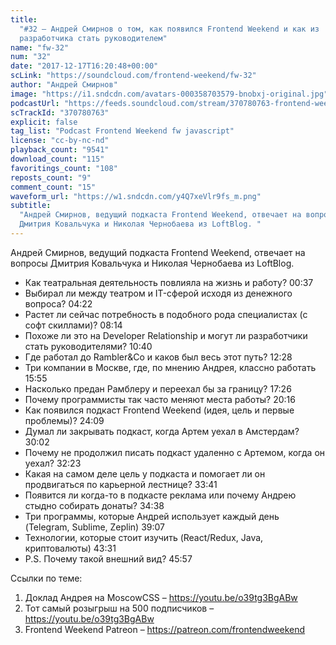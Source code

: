 ```yaml
---
title:
  "#32 – Андрей Смирнов о том, как появился Frontend Weekend и как из
  разработчика стать руководителем"
name: "fw-32"
num: "32"
date: "2017-12-17T16:20:48+00:00"
scLink: "https://soundcloud.com/frontend-weekend/fw-32"
author: "Андрей Смирнов"
image: "https://i1.sndcdn.com/avatars-000358703579-bnobxj-original.jpg"
podcastUrl: "https://feeds.soundcloud.com/stream/370780763-frontend-weekend-fw-32.m4a"
scTrackId: "370780763"
explicit: false
tag_list: "Podcast Frontend Weekend fw javascript"
license: "cc-by-nc-nd"
playback_count: "9541"
download_count: "115"
favoritings_count: "108"
reposts_count: "9"
comment_count: "15"
waveform_url: "https://w1.sndcdn.com/y4Q7xeVlr9fs_m.png"
subtitle:
  "Андрей Смирнов, ведущий подкаста Frontend Weekend, отвечает на вопросы
  Дмитрия Ковальчука и Николая Чернобаева из LoftBlog. "
---
```


Андрей Смирнов, ведущий подкаста Frontend Weekend, отвечает на вопросы Дмитрия
Ковальчука и Николая Чернобаева из LoftBlog.

- Как театральная деятельность повлияла на жизнь и работу?
  <timecode sec="37">00:37</timecode>
- Выбирал ли между театром и IT-сферой исходя из денежного вопроса?
  <timecode sec="262">04:22</timecode>
- Растет ли сейчас потребность в подобного рода специалистах (с софт скиллами)?
  <timecode sec="494">08:14</timecode>
- Похоже ли это на Developer Relationship и могут ли разработчики стать
  руководителями? <timecode sec="640">10:40</timecode>
- Где работал до Rambler&Co и каков был весь этот путь?
  <timecode sec="748">12:28</timecode>
- Три компании в Москве, где, по мнению Андрея, классно работать
  <timecode sec="955">15:55</timecode>
- Насколько предан Рамблеру и переехал бы за границу?
  <timecode sec="1046">17:26</timecode>
- Почему программисты так часто меняют места работы?
  <timecode sec="1216">20:16</timecode>
- Как появился подкаст Frontend Weekend (идея, цель и первые проблемы)?
  <timecode sec="1449">24:09</timecode>
- Думал ли закрывать подкаст, когда Артем уехал в Амстердам?
  <timecode sec="1802">30:02</timecode>
- Почему не продолжил писать подкаст удаленно с Артемом, когда он уехал?
  <timecode sec="1943">32:23</timecode>
- Какая на самом деле цель у подкаста и помогает ли он продвигаться по карьерной
  лестнице? <timecode sec="2021">33:41</timecode>
- Появится ли когда-то в подкасте реклама или почему Андрею стыдно собирать
  донаты? <timecode sec="2078">34:38</timecode>
- Три программы, которые Андрей использует каждый день (Telegram, Sublime,
  Zeplin) <timecode sec="2347">39:07</timecode>
- Технологии, которые стоит изучить (React/Redux, Java, криптовалюты)
  <timecode sec="2611">43:31</timecode>
- P.S. Почему такой внешний вид? <timecode sec="2757">45:57</timecode>

Ссылки по теме:

1. Доклад Андрея на MoscowCSS – <https://youtu.be/o39tg3BgABw>
2. Тот самый розыгрыш на 500 подписчиков – <https://youtu.be/o39tg3BgABw>
3. Frontend Weekend Patreon – <https://patreon.com/frontendweekend>

